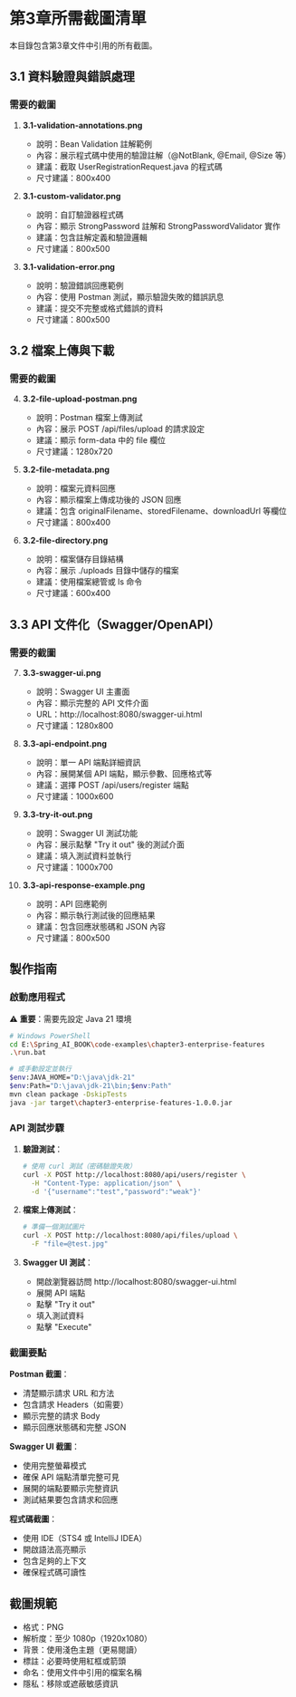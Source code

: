 # 第3章所需截圖清單

本目錄包含第3章文件中引用的所有截圖。

## 3.1 資料驗證與錯誤處理

### 需要的截圖

1. **3.1-validation-annotations.png**
   - 說明：Bean Validation 註解範例
   - 內容：展示程式碼中使用的驗證註解（@NotBlank, @Email, @Size 等）
   - 建議：截取 UserRegistrationRequest.java 的程式碼
   - 尺寸建議：800x400

2. **3.1-custom-validator.png**
   - 說明：自訂驗證器程式碼
   - 內容：顯示 StrongPassword 註解和 StrongPasswordValidator 實作
   - 建議：包含註解定義和驗證邏輯
   - 尺寸建議：800x500

3. **3.1-validation-error.png**
   - 說明：驗證錯誤回應範例
   - 內容：使用 Postman 測試，顯示驗證失敗的錯誤訊息
   - 建議：提交不完整或格式錯誤的資料
   - 尺寸建議：800x500

## 3.2 檔案上傳與下載

### 需要的截圖

4. **3.2-file-upload-postman.png**
   - 說明：Postman 檔案上傳測試
   - 內容：展示 POST /api/files/upload 的請求設定
   - 建議：顯示 form-data 中的 file 欄位
   - 尺寸建議：1280x720

5. **3.2-file-metadata.png**
   - 說明：檔案元資料回應
   - 內容：顯示檔案上傳成功後的 JSON 回應
   - 建議：包含 originalFilename、storedFilename、downloadUrl 等欄位
   - 尺寸建議：800x400

6. **3.2-file-directory.png**
   - 說明：檔案儲存目錄結構
   - 內容：展示 ./uploads 目錄中儲存的檔案
   - 建議：使用檔案總管或 ls 命令
   - 尺寸建議：600x400

## 3.3 API 文件化（Swagger/OpenAPI）

### 需要的截圖

7. **3.3-swagger-ui.png**
   - 說明：Swagger UI 主畫面
   - 內容：顯示完整的 API 文件介面
   - URL：http://localhost:8080/swagger-ui.html
   - 尺寸建議：1280x800

8. **3.3-api-endpoint.png**
   - 說明：單一 API 端點詳細資訊
   - 內容：展開某個 API 端點，顯示參數、回應格式等
   - 建議：選擇 POST /api/users/register 端點
   - 尺寸建議：1000x600

9. **3.3-try-it-out.png**
   - 說明：Swagger UI 測試功能
   - 內容：展示點擊 "Try it out" 後的測試介面
   - 建議：填入測試資料並執行
   - 尺寸建議：1000x700

10. **3.3-api-response-example.png**
    - 說明：API 回應範例
    - 內容：顯示執行測試後的回應結果
    - 建議：包含回應狀態碼和 JSON 內容
    - 尺寸建議：800x500

## 製作指南

### 啟動應用程式

⚠️ **重要**：需要先設定 Java 21 環境

```bash
# Windows PowerShell
cd E:\Spring_AI_BOOK\code-examples\chapter3-enterprise-features
.\run.bat

# 或手動設定並執行
$env:JAVA_HOME="D:\java\jdk-21"
$env:Path="D:\java\jdk-21\bin;$env:Path"
mvn clean package -DskipTests
java -jar target\chapter3-enterprise-features-1.0.0.jar
```

### API 測試步驟

1. **驗證測試**：
   ```bash
   # 使用 curl 測試（密碼驗證失敗）
   curl -X POST http://localhost:8080/api/users/register \
     -H "Content-Type: application/json" \
     -d '{"username":"test","password":"weak"}'
   ```

2. **檔案上傳測試**：
   ```bash
   # 準備一個測試圖片
   curl -X POST http://localhost:8080/api/files/upload \
     -F "file=@test.jpg"
   ```

3. **Swagger UI 測試**：
   - 開啟瀏覽器訪問 http://localhost:8080/swagger-ui.html
   - 展開 API 端點
   - 點擊 "Try it out"
   - 填入測試資料
   - 點擊 "Execute"

### 截圖要點

**Postman 截圖**：
- 清楚顯示請求 URL 和方法
- 包含請求 Headers（如需要）
- 顯示完整的請求 Body
- 顯示回應狀態碼和完整 JSON

**Swagger UI 截圖**：
- 使用完整螢幕模式
- 確保 API 端點清單完整可見
- 展開的端點要顯示完整資訊
- 測試結果要包含請求和回應

**程式碼截圖**：
- 使用 IDE（STS4 或 IntelliJ IDEA）
- 開啟語法高亮顯示
- 包含足夠的上下文
- 確保程式碼可讀性

## 截圖規範

- 格式：PNG
- 解析度：至少 1080p（1920x1080）
- 背景：使用淺色主題（更易閱讀）
- 標註：必要時使用紅框或箭頭
- 命名：使用文件中引用的檔案名稱
- 隱私：移除或遮蔽敏感資訊
